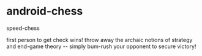 android-chess
=============

speed-chess

first person to get check wins! throw away the archaic notions of strategy and end-game theory -- simply bum-rush your opponent to secure victory!
